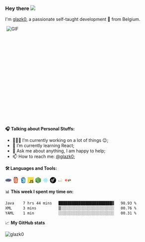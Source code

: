 ### Hey there <img src="https://media.giphy.com/media/hvRJCLFzcasrR4ia7z/giphy.gif" width="25px">

I'm [glazk0](https://twitter.com/glazk0), a passionate self-taught development 🚀 from Belgium.

  <img align="right" alt="GIF" src="https://github.com/abhisheknaiidu/abhisheknaiidu/blob/master/code.gif?raw=true" width="500" height="320" />
  
**🎧 Talking about Personal Stuffs:**

- 👨🏽‍💻 I’m currently working on a lot of things :wink:;
- 🌱 I’m currently learning React; 
- 💬 Ask me about anything, I am happy to help;
- 📫 How to reach me: [@glazk0](https://twitter.com/glazk0);

**🛠️ Languages and Tools:**  

<code><img height="20" src="https://raw.githubusercontent.com/github/explore/80688e429a7d4ef2fca1e82350fe8e3517d3494d/topics/php/php.png"></code>
<code><img height="20" src="https://raw.githubusercontent.com/github/explore/80688e429a7d4ef2fca1e82350fe8e3517d3494d/topics/html/html.png"></code>
<code><img height="20" src="https://raw.githubusercontent.com/github/explore/80688e429a7d4ef2fca1e82350fe8e3517d3494d/topics/css/css.png"></code>
<code><img height="20" src="https://raw.githubusercontent.com/github/explore/80688e429a7d4ef2fca1e82350fe8e3517d3494d/topics/javascript/javascript.png"></code>
<code><img height="20" src="https://raw.githubusercontent.com/github/explore/80688e429a7d4ef2fca1e82350fe8e3517d3494d/topics/nodejs/nodejs.png"></code>
<code><img height="20" src="https://raw.githubusercontent.com/github/explore/80688e429a7d4ef2fca1e82350fe8e3517d3494d/topics/react/react.png"></code>
<code><img height="20" src="https://raw.githubusercontent.com/github/explore/80688e429a7d4ef2fca1e82350fe8e3517d3494d/topics/symfony/symfony.png"></code>
<code><img height="20" src="https://raw.githubusercontent.com/github/explore/80688e429a7d4ef2fca1e82350fe8e3517d3494d/topics/mysql/mysql.png"></code>
<code><img height="20" src="https://raw.githubusercontent.com/github/explore/80688e429a7d4ef2fca1e82350fe8e3517d3494d/topics/git/git.png"></code>


📊 **This week I spent my time on:**
<!--START_SECTION:waka-->
```text
Java    7 hrs 44 mins   ████████████████████████▓   98.93 % 
XML     3 mins          ▒░░░░░░░░░░░░░░░░░░░░░░░░   00.76 % 
YAML    1 min           ░░░░░░░░░░░░░░░░░░░░░░░░░   00.31 % 
```
<!--END_SECTION:waka-->

📈 **My GitHub stats**

<p align="left"> <img src="https://github-readme-stats.vercel.app/api?username=glazk0&show_icons=true&theme=gotham" alt="glazk0" />



